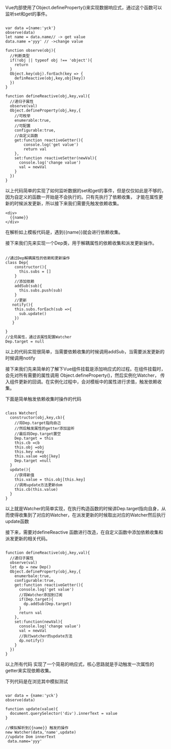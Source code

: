 Vue内部使用了Object.defineProperty()来实现数据响应式，通过这个函数可以监听set和get的事件。

```

var data ={name:'yck'}
observe(data)
let name = data.name// -> get value
data.name ='yyy' // ->change value

function observe(obj){
  //判断类型
  if(!obj || typeof obj !== 'object'){
    return
  }
  Object.key(obj).forEach(key => {
    definReactive(obj,key,obj[key])
  })
}

function defineReactive(obj,key,val){
  //递归子属性
  observe(val)
  Object.defineProperty(obj,key,{
    //可枚举
    enumerable:true,
    //可配置
    configurable:true,
    //自定义函数
    get:function reactiveGetter(){
        console.log('get value')
        return val
    },
    set:function reactiveSetter(newVal){
      console.log('change value')
      val = newVal
    }
  })
}

```

以上代码简单的实现了如何监听数据的set和get的事件，但是仅仅如此是不够的，因为自定义的函数一开始是不会执行的。只有先执行了依赖收集，
才能在属性更新的时候派发更新，所以接下来我们需要先触发依赖收集。

```
<div>
  {{name}}
</div>

```

在解析如上模板代码是，遇到{{name}}就会进行依赖收集。

接下来我们先来实现一个Dep类，用于解耦属性的依赖收集和派发更新操作。

```

//通过Dep解耦属性的依赖和更新操作
class Dep{
    constructor(){
      this.subs = []
    }
    //添加依赖
    addSub(sub){
      this.subs.push(sub)
    }
    //更新
   notify(){
    this.subs.forEach(sub =>{
      sub.update()
    })
   }
    
} 
//全局属性，通过该属性配置Watcher
Dep.target = null
```

以上的代码实现很简单，当需要依赖收集的时候调用addSub，当需要派发更新的时候调用notify

接下来我们先来简单的了解下Vue组件挂载是添加响应式的过程。在组件挂载时，会先对所有需要的属性调用 Object.defineProperty()，然后实例化Watcher，
传入组件更新的回调。在实例化过程中，会对模板中的属性进行求值，触发依赖收集。

下面是简单触发依赖收集时操作的代码

```

class Watcher{
  constructor(obj,key,cb){
    //将Dep.target指向自己
    //然后触发属性的getter添加监听
    //最后将Dep.target置空
    Dep.target = this
    this.cb =cb
    this.obj =obj
    this.key =key
    this.value =obj[key]
    Dep.target =null
  }
  update(){
    //获得新值
    this.value = this.obj[this.key]
    //调用update方法更新dom
    this.cb(this.value)
  }
}

```

以上就是Watcher的简单实现，在执行构造函数的时候讲Dep.target指向自身，从而使得收集到了对应的Watcher，在派发更新的时候取出对应的Watcher然后执行update函数

接下来，需要对defineReactive 函数进行改造，在自定义函数中添加依赖收集和派发更新的相关代码。

```

function defineReactive(obj,key,val){
  //递归子属性
  observe(val)
  let dp = new Dep()
  Object.defineProperty(obj,key,{
    enumerbale:true,
    configurable:true,
    get:function reactiveGetter(){
      console.log('get value')
      //将Watcher添加到订阅
      if(Dep.target){
        dp.addSub(Dep.target)
      }
      return val
    },
    set:function(newVal){
      console.log('change value')
      val = newVal
      //执行watcher的update方法
      dp.notify()
    }
  })
}

```

以上所有代码 实现了一个简易的响应式，核心思路就是手动触发一次属性的getter来实现依赖收集。

下列代码是在浏览其中模拟测试

```

var data = {name:'yck'}
observe(data)

function update(value){
  document.querySelector('div').innerText = value
}

//模拟解析到{{name}} 触发的操作
new Watcher(data,'name',update)
//update Dom innerText
 data.name='yyy'

```
